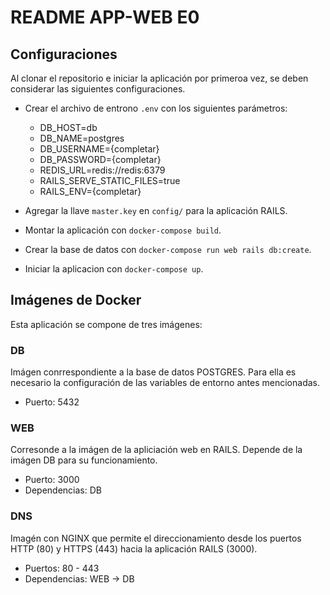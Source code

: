 # README APP-WEB E0

## Configuraciones

Al clonar el repositorio e iniciar la aplicación por primeroa vez, se deben considerar las siguientes configuraciones.

* Crear el archivo de entrono `.env` con los siguientes parámetros:
    * DB_HOST=db
    * DB_NAME=postgres
    * DB_USERNAME={completar}
    * DB_PASSWORD={completar}
    * REDIS_URL=redis://redis:6379
    * RAILS_SERVE_STATIC_FILES=true
    * RAILS_ENV={completar}

* Agregar la llave `master.key` en `config/` para la aplicación RAILS.
* Montar la aplicación con `docker-compose build`.
* Crear la base de datos con `docker-compose run web rails db:create`.
* Iniciar la aplicacion con `docker-compose up`.

## Imágenes de Docker

Esta aplicación se compone de tres imágenes:
### DB

Imágen conrrespondiente a la base de datos POSTGRES. Para ella es necesario la configuración de las variables de entorno antes mencionadas.
* Puerto: 5432

### WEB

Corresonde a la imágen de la apliciación web en RAILS. Depende de la imágen DB para su funcionamiento.
* Puerto: 3000
* Dependencias: DB

### DNS

Imagén con NGINX que permite el direccionamiento desde los puertos HTTP (80) y HTTPS (443) hacia la aplicación RAILS (3000).
* Puertos: 80 - 443
* Dependencias: WEB -> DB
